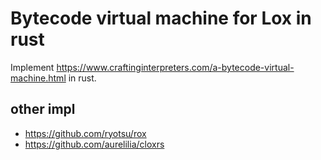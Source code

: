 # Bytecode virtual machine for Lox in rust

Implement https://www.craftinginterpreters.com/a-bytecode-virtual-machine.html in rust.

## other impl
- https://github.com/ryotsu/rox
- https://github.com/aurelilia/cloxrs
